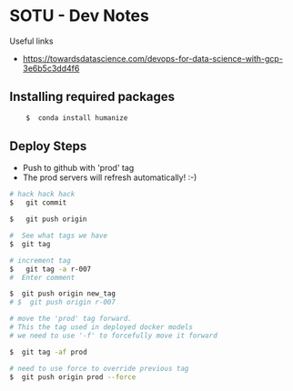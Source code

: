 # SOTU - Dev Notes

Useful links
- https://towardsdatascience.com/devops-for-data-science-with-gcp-3e6b5c3dd4f6

## Installing required packages

```bash
    $  conda install humanize
```

## Deploy Steps

- Push to github with 'prod' tag
- The prod servers will refresh automatically!  :-) 

```bash
# hack hack hack
$   git commit 

$   git push origin

#  See what tags we have
$  git tag 

# increment tag
$   git tag -a r-007
#  Enter comment

$  git push origin new_tag
# $  git push origin r-007

# move the 'prod' tag forward.
# This the tag used in deployed docker models
# we need to use '-f' to forcefully move it forward

$  git tag -af prod

# need to use force to override previous tag
$  git push origin prod --force

```
